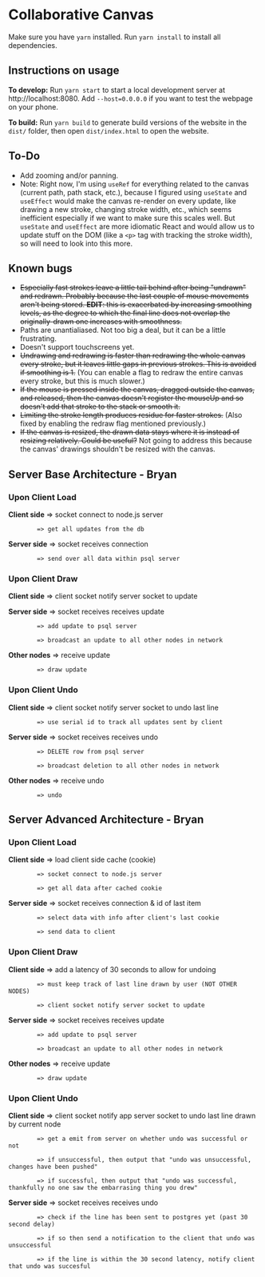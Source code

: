# Collaborative Canvas

Make sure you have `yarn` installed.
Run `yarn install` to install all dependencies.

## Instructions on usage
**To develop:** Run `yarn start` to start a local development server at http://localhost:8080. Add `--host=0.0.0.0` if you want to test the webpage on your phone.

**To build:** Run `yarn build` to generate build versions of the website in the `dist/` folder, then open `dist/index.html` to open the website.

## To-Do

* Add zooming and/or panning.
* Note: Right now, I'm using `useRef` for everything related to the canvas (current path, path stack, etc.), because I figured using `useState` and `useEffect` would make the canvas re-render on every update, like drawing a new stroke, changing stroke width, etc., which seems inefficient especially if we want to make sure this scales well. But `useState` and `useEffect` are more idiomatic React and would allow us to update stuff on the DOM (like a `<p>` tag with tracking the stroke width), so will need to look into this more.

## Known bugs

* ~~Especially fast strokes leave a little tail behind after being "undrawn" and redrawn. Probably because the last couple of mouse movements aren't being stored. **EDIT**: this is exacerbated by increasing smoothing levels, as the degree to which the final line does not overlap the originally-drawn one increases with smoothness.~~
* Paths are unantialiased. Not too big a deal, but it can be a little frustrating.
* Doesn't support touchscreens yet.
* ~~Undrawing and redrawing is faster than redrawing the whole canvas every stroke, but it leaves little gaps in previous strokes. This is avoided if smoothing is 1.~~ (You can enable a flag to redraw the entire canvas every stroke, but this is much slower.)
* ~~If the mouse is pressed inside the canvas, dragged outside the canvas, and released, then the canvas doesn't register the mouseUp and so doesn't add that stroke to the stack or smooth it.~~
* ~~Limiting the stroke length produces residue for faster strokes.~~ (Also fixed by enabling the redraw flag mentioned previously.)
* ~~If the canvas is resized, the drawn data stays where it is instead of resizing relatively. Could be useful?~~ Not going to address this because the canvas' drawings shouldn't be resized with the canvas.

## Server Base Architecture - Bryan

### Upon Client Load
**Client side** => socket connect to node.js server

            => get all updates from the db
            
**Server side** => socket receives connection

            => send over all data within psql server
            
### Upon Client Draw
**Client side** => client socket notify server socket to update
            
**Server side** => socket receives receives update

            => add update to psql server
            
            => broadcast an update to all other nodes in network
            
**Other nodes** => receive update

            => draw update

### Upon Client Undo
**Client side** => client socket notify server socket to undo last line

            => use serial id to track all updates sent by client
            
**Server side** => socket receives receives undo

            => DELETE row from psql server
            
            => broadcast deletion to all other nodes in network
            
**Other nodes** => receive undo

            => undo 
            
## Server Advanced Architecture - Bryan

### Upon Client Load
**Client side** => load client side cache (cookie)

            => socket connect to node.js server
            
            => get all data after cached cookie
            
**Server side** => socket receives connection & id of last item

            => select data with info after client's last cookie
            
            => send data to client
            
### Upon Client Draw
**Client side** => add a latency of 30 seconds to allow for undoing

            => must keep track of last line drawn by user (NOT OTHER NODES)
            
            => client socket notify server socket to update
            
**Server side** => socket receives receives update

            => add update to psql server
            
            => broadcast an update to all other nodes in network
            
**Other nodes** => receive update

            => draw update

### Upon Client Undo
**Client side** => client socket notify app server socket to undo last line drawn by current node

            => get a emit from server on whether undo was successful or not
           
            => if unsuccessful, then output that "undo was unsuccessful, changes have been pushed"
            
            => if successful, then output that "undo was successful, thankfully no one saw the embarrasing thing you drew"
            
            
**Server side** => socket receives receives undo

            => check if the line has been sent to postgres yet (past 30 second delay)
            
            => if so then send a notification to the client that undo was unsuccessful
            
            => if the line is within the 30 second latency, notify client that undo was succesful
 
            
            


